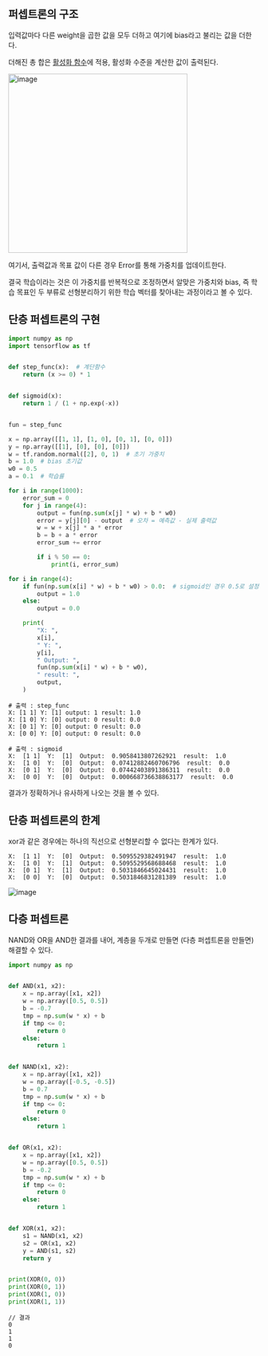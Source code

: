 ## **퍼셉트론의 구조**

입력값마다 다른 weight을 곱한 값을 모두 더하고 여기에 bias라고 불리는 값을 더한다.

더해진 총 합은 [활성화 함수](%ED%99%9C%EC%84%B1%ED%99%94%ED%95%A8%EC%88%98.md)에 적용, 활성화 수준을 계산한 값이 출력된다.

<img width="359" alt="image" src="https://user-images.githubusercontent.com/81006587/233521378-b79149bd-abb6-480d-be43-609e383a6799.png">

여기서, 출력값과 목표 값이 다른 경우 Error를 통해 가중치를 업데이트한다.

결국 학습이라는 것은 이 가중치를 반복적으로 조정하면서 알맞은 가중치와 bias, 즉 학습 목표인 두 부류로 선형분리하기 위한 학습 벡터를 찾아내는 과정이라고 볼 수 있다.

## 단층 퍼셉트론의 구현

```python
import numpy as np
import tensorflow as tf


def step_func(x):  # 계단함수
    return (x >= 0) * 1


def sigmoid(x):
    return 1 / (1 + np.exp(-x))


fun = step_func

x = np.array([[1, 1], [1, 0], [0, 1], [0, 0]])
y = np.array([[1], [0], [0], [0]])
w = tf.random.normal([2], 0, 1)  # 초기 가중치
b = 1.0  # bias 초기값
w0 = 0.5
a = 0.1  # 학습률

for i in range(1000):
    error_sum = 0
    for j in range(4):
        output = fun(np.sum(x[j] * w) + b * w0)
        error = y[j][0] - output  # 오차 = 예측값 - 실제 출력값
        w = w + x[j] * a * error
        b = b + a * error
        error_sum += error

        if i % 50 == 0:
            print(i, error_sum)

for i in range(4):
    if fun(np.sum(x[i] * w) + b * w0) > 0.0:  # sigmoid인 경우 0.5로 설정
        output = 1.0
    else:
        output = 0.0

    print(
        "X: ",
        x[i],
        " Y: ",
        y[i],
        " Output: ",
        fun(np.sum(x[i] * w) + b * w0),
        " result: ",
        output,
    )
```

```
# 출력 : step_func
X: [1 1] Y: [1] output: 1 result: 1.0
X: [1 0] Y: [0] output: 0 result: 0.0
X: [0 1] Y: [0] output: 0 result: 0.0
X: [0 0] Y: [0] output: 0 result: 0.0
```

```
# 출력 : sigmoid
X:  [1 1]  Y:  [1]  Output:  0.9058413807262921  result:  1.0
X:  [1 0]  Y:  [0]  Output:  0.07412882460706796  result:  0.0
X:  [0 1]  Y:  [0]  Output:  0.07442403891386311  result:  0.0
X:  [0 0]  Y:  [0]  Output:  0.000668736638863177  result:  0.0
```

결과가 정확하거나 유사하게 나오는 것을 볼 수 있다.

## 단층 퍼셉트론의 한계

xor과 같은 경우에는 하나의 직선으로 선형분리할 수 없다는 한계가 있다.

```
X:  [1 1]  Y:  [0]  Output:  0.5095529382491947  result:  1.0
X:  [1 0]  Y:  [1]  Output:  0.5095529568688468  result:  1.0
X:  [0 1]  Y:  [1]  Output:  0.5031846645024431  result:  1.0
X:  [0 0]  Y:  [0]  Output:  0.5031846831281389  result:  1.0
```

![image](https://user-images.githubusercontent.com/81006587/233521278-d3fd17a0-e4f7-4966-a3a1-e4ed69747026.png)

## 다층 퍼셉트론

NAND와 OR을 AND한 결과를 내어, 계층을 두개로 만들면 (다층 퍼셉트론을 만들면) 해결할 수 있다.

```python
import numpy as np


def AND(x1, x2):
    x = np.array([x1, x2])
    w = np.array([0.5, 0.5])
    b = -0.7
    tmp = np.sum(w * x) + b
    if tmp <= 0:
        return 0
    else:
        return 1


def NAND(x1, x2):
    x = np.array([x1, x2])
    w = np.array([-0.5, -0.5])
    b = 0.7
    tmp = np.sum(w * x) + b
    if tmp <= 0:
        return 0
    else:
        return 1


def OR(x1, x2):
    x = np.array([x1, x2])
    w = np.array([0.5, 0.5])
    b = -0.2
    tmp = np.sum(w * x) + b
    if tmp <= 0:
        return 0
    else:
        return 1


def XOR(x1, x2):
    s1 = NAND(x1, x2)
    s2 = OR(x1, x2)
    y = AND(s1, s2)
    return y


print(XOR(0, 0))
print(XOR(0, 1))
print(XOR(1, 0))
print(XOR(1, 1))
```

```
// 결과
0
1
1
0
```


